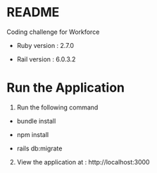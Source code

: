 # README

Coding challenge for Workforce


* Ruby version : 2.7.0

* Rail version : 6.0.3.2

# Run the Application

1. Run the following command

  * bundle install
  
  * npm install
  
  * rails db:migrate
  
2. View the application at : http://localhost:3000
